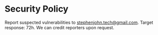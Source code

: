 # Security Policy
Report suspected vulnerabilities to stephenjohn.tech@gmail.com.
Target response: 72h. We can credit reporters upon request.
